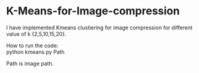 # K-Means-for-Image-compression 
I have implemented Kmeans clustiering for image compression for different value of k {2,5,10,15,20}.

How to run the code: </br>
python kmeans.py Path

Path is image path.
